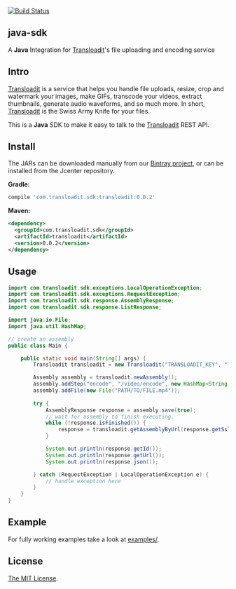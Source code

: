 [![Build Status](https://travis-ci.org/transloadit/java-sdk.png?branch=master)](https://travis-ci.org/transloadit/java-sdk)

## java-sdk
A **Java** Integration for [Transloadit](https://transloadit.com)'s file uploading and encoding service


## Intro

[Transloadit](https://transloadit.com) is a service that helps you handle file uploads, resize, crop and watermark your images, make GIFs, transcode your videos, extract thumbnails, generate audio waveforms, and so much more. In short, [Transloadit](https://transloadit.com) is the Swiss Army Knife for your files.

This is a **Java** SDK to make it easy to talk to the [Transloadit](https://transloadit.com) REST API.

## Install

The JARs can be downloaded manually from our [Bintray project](https://bintray.com/transloadit/maven/transloadit/view#files),
or can be installed from the Jcenter repository.

**Gradle:**

```groovy
compile 'com.transloadit.sdk:transloadit:0.0.2'
```

**Maven:**

```xml
<dependency>
  <groupId>com.transloadit.sdk</groupId>
  <artifactId>transloadit</artifactId>
  <version>0.0.2</version>
</dependency>
```

## Usage


```java
import com.transloadit.sdk.exceptions.LocalOperationException;
import com.transloadit.sdk.exceptions.RequestException;
import com.transloadit.sdk.response.AssemblyResponse;
import com.transloadit.sdk.response.ListResponse;

import java.io.File;
import java.util.HashMap;

// create an assembly
public class Main {

    public static void main(String[] args) {
        Transloadit transloadit = new Transloadit("TRANSLOADIT_KEY", "TRANSLOADIT_SECRET");

        Assembly assembly = transloadit.newAssembly();
        assembly.addStep("encode", "/video/encode", new HashMap<String, Object>());
        assembly.addFile(new File("PATH/TO/FILE.mp4"));
        
        try {
            AssemblyResponse response = assembly.save(true);
            // wait for assembly to finish executing.
            while (!response.isFinished()) {
                response = transloadit.getAssemblyByUrl(response.getSslUrl());
            }

            System.out.println(response.getId());
            System.out.println(response.getUrl());
            System.out.println(response.json());

        } catch (RequestException | LocalOperationException e) {
            // handle exception here
        }
    }
}
```

## Example

For fully working examples take a look at [examples/](https://github.com/transloadit/java-sdk/tree/master/examples).

## License

[The MIT License](LICENSE).
